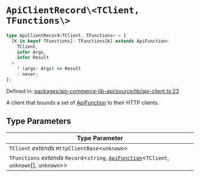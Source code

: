 # `ApiClientRecord\<TClient, TFunctions\>`

```ts
type ApiClientRecord<TClient, TFunctions> = {
  [K in keyof TFunctions]: TFunctions[K] extends ApiFunction<
    TClient,
    infer Args,
    infer Result
  >
    ? (args: Args) => Result
    : never;
};
```

Defined in: [packages/aio-commerce-lib-api/source/lib/api-client.ts:23](https://github.com/adobe/aio-commerce-sdk/blob/8afcf118655e877df634d68e8df599d706c63cbc/packages/aio-commerce-lib-api/source/lib/api-client.ts#L23)

A client that bounds a set of [ApiFunction](ApiFunction.md) to their HTTP clients.

## Type Parameters

| Type Parameter                                                                                                    |
| ----------------------------------------------------------------------------------------------------------------- |
| `TClient` _extends_ `HttpClientBase`\<`unknown`\>                                                                 |
| `TFunctions` _extends_ `Record`\<`string`, [`ApiFunction`](ApiFunction.md)\<`TClient`, `unknown`[], `unknown`\>\> |
